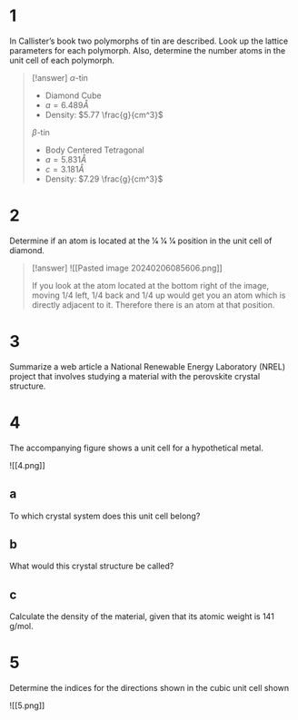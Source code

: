 # 1

In Callister’s book two polymorphs of tin are described. Look up the lattice parameters for each polymorph. Also, determine the number atoms in the unit cell of each polymorph.

> [!answer]
> $\alpha$-tin
> - Diamond Cube
> - $a=6.489Å$
> - Density: $5.77 \frac{g}{cm^3}$
> 
> $\beta$-tin
> - Body Centered Tetragonal
> - $a=5.831Å$
> - $c=3.181Å$
> - Density: $7.29 \frac{g}{cm^3}$

# 2

Determine if an atom is located at the 1⁄4 1⁄4 1⁄4 position in the unit cell of diamond.

> [!answer]
> ![[Pasted image 20240206085606.png]]
> 
> If you look at the atom located at the bottom right of the image, moving 1/4 left, 1/4 back and 1/4 up would get you an atom which is directly adjacent to it. Therefore there is an atom at that position.

# 3

Summarize a web article a National Renewable Energy Laboratory (NREL) project that involves studying a material with the perovskite crystal structure.



# 4

The accompanying figure shows a unit cell for a hypothetical metal.

![[4.png]]

## a

To which crystal system does this unit cell belong?

## b

What would this crystal structure be called?

## c

Calculate the density of the material, given that its atomic weight is 141 g/mol.

# 5

Determine the indices for the directions shown in the cubic unit cell shown

![[5.png]]
